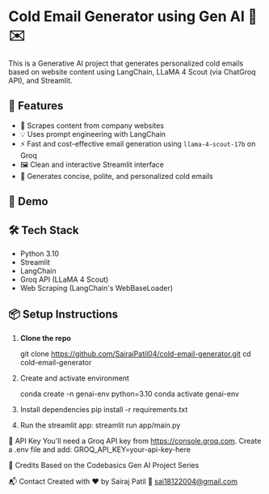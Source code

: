# Cold Email Generator using Gen AI 🧠✉️

This is a Generative AI project that generates personalized cold emails based on website content using LangChain, LLaMA 4 Scout (via ChatGroq API), and Streamlit.

## 🚀 Features

- 🔎 Scrapes content from company websites
- 💡 Uses prompt engineering with LangChain
- ⚡ Fast and cost-effective email generation using `llama-4-scout-17b` on Groq
- 🖼️ Clean and interactive Streamlit interface
- 💬 Generates concise, polite, and personalized cold emails

## 📸 Demo



## 🛠️ Tech Stack

- Python 3.10
- Streamlit
- LangChain
- Groq API (LLaMA 4 Scout)
- Web Scraping (LangChain's WebBaseLoader)

## 📦 Setup Instructions

1. **Clone the repo**
   
   git clone https://github.com/SairajPatil04/cold-email-generator.git
   cd cold-email-generator

2. Create and activate environment

   conda create -n genai-env python=3.10
   conda activate genai-env

3. Install dependencies
   pip install -r requirements.txt

4. Run the streamlit app:
   streamlit run app/main.py

🔐 API Key
You'll need a Groq API key from https://console.groq.com.
Create a .env file and add:
GROQ_API_KEY=your-api-key-here

📄 Credits
Based on the Codebasics Gen AI Project Series

📬 Contact
Created with ❤️ by Sairaj Patil
📧 sai18122004@gmail.com
